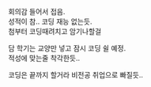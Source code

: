 회의감 들어서 접음.  
성적이 참..
코딩 재능 없는듯.  
첨부터 코딩때려치고 암기나할걸

담 학기는 교양만 넣고 잠시 코딩 쉴 예정.  
적성에 맞는줄 착각한듯..

코딩은 끝까지 할거라 비전공 취업으로 빠질듯..